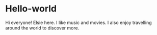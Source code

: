 # Hello-world

Hi everyone!
Elsie here. I like music and movies. I also enjoy travelling around the world to discover more. 
